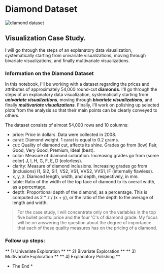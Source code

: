 # Diamond Dataset
![diamond dataset](https://media.giphy.com/media/Z06UFnGuY0H9C/giphy.gif)

## Visualization Case Study. 

I will go through the steps of an explanatory data visualization, systematically starting from univariate visualizations, moving through bivariate visualizations, and finally multivariate visualizations.

### Information on the Diamond Dataset
In this notebook, I'll be working with a dataset regarding the prices and attributes of approximately 54,000 round-cut **diamonds**. I'll go through the steps of an explanatory data visualization, systematically starting from ***univariate visualizations***, moving through ***bivariate visualizations***, and finally ***multivariate visualizations***. Finally, I'll work on polishing up selected plots from the analysis so that their main points can be clearly conveyed to others.

The dataset consists of almost 54,000 rows and 10 columns:

- price: Price in dollars. Data were collected in 2008.
- carat: Diamond weight. 1 carat is equal to 0.2 grams.
- cut: Quality of diamond cut, affects its shine. Grades go from (low) Fair, Good, Very Good, Premium, Ideal (best).
- color: Measure of diamond coloration. Increasing grades go from (some color) J, I, H, G, F, E, D (colorless).
- clarity: Measure of diamond inclusions. Increasing grades go from (inclusions) I1, SI2, SI1, VS2, VS1, VVS2, VVS1, IF (internally flawless).
- x, y, z: Diamond length, width, and depth, respectively, in mm.
- table: Ratio of the width of the top face of diamond to its overall width, as a percentage.
- depth: Proportional depth of the diamond, as a percentage. This is computed as 2 * z / (x + y), or the ratio of the depth to the average of length and width.

> For the case study, I will concentrate only on the variables in the top five bullet points: price and the four 'C's of diamond grade. My focus will be on answering the question about the degree of importance that each of these quality measures has on the pricing of a diamond. 
### Follow up steps:
** 1) Univariate Exploration **
** 2) Bivariate Exploration **
** 3) Multivariate Exploration **
** 4) Explanatory Polishing **
* The End *
